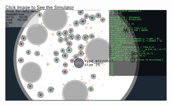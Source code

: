 [Click Image to See the Simulator![sim_image](microSimTeaser.png?raw=true)]([https://micro-simulator.pythoncoffee.repl.co/](https://sharp-shark.github.io/Micro-Simulator/Micro%20Simulator/index.html))
